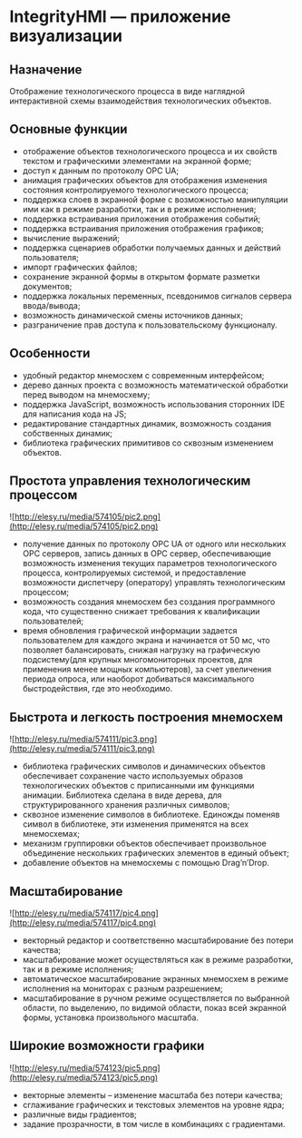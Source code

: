 # IntegrityHMI — приложение визуализации

## Назначение

Отображение технологического процесса в виде наглядной интерактивной схемы взаимодействия технологических объектов.

## **Основные функции**

- отображение объектов технологического процесса и их свойств текстом и графическими элементами на экранной форме;
- доступ к данным по протоколу OPC UA;
- анимация графических объектов для отображения изменения состояния контролируемого технологического процесса;
- поддержка слоев в экранной форме с возможностью манипуляции ими как в режиме разработки, так и в режиме исполнения;
- поддержка встраивания приложения отображения событий;
- поддержка встраивания приложения отображения графиков;
- вычисление выражений;
- поддержка сценариев обработки получаемых данных и действий пользователя;
- импорт графических файлов;
- сохранение экранной формы в открытом формате разметки документов;
- поддержка локальных переменных, псевдонимов сигналов сервера ввода/вывода;
- возможность динамической смены источников данных;
- разграничение прав доступа к пользовательскому функционалу.

## **Особенности**

- удобный редактор мнемосхем с современным интерфейсом;
- дерево данных проекта с возможность математической обработки перед выводом на мнемосхему;
- поддержка JavaScript, возможность использования сторонних IDE для написания кода на JS;
- редактирование стандартных динамик, возможность создания собственных динамик;
- библиотека графических примитивов со сквозным изменением объектов.

## Простота управления технологическим процессом

![http://elesy.ru/media/574105/pic2.png](http://elesy.ru/media/574105/pic2.png)

- получение данных по протоколу OPC UA от одного или нескольких OPC серверов, запись данных в OPC сервер, обеспечивающие возможность изменения текущих параметров технологического процесса, контролируемых системой, и предоставление возможности диспетчеру (оператору) управлять технологическим процессом;
- возможность создания мнемосхем без создания программного кода, что существенно снижает требования к квалификации пользователей;
- время обновления графической информации задается пользователем для каждого экрана и начинается от 50 мс, что позволяет балансировать, снижая нагрузку на графическую подсистему(для крупных многомониторных проектов, для применения менее мощных компьютеров), за счет увеличения периода опроса, или наоборот добиваться максимального быстродействия, где это необходимо.

## **Быстрота и легкость построения мнемосхем**

![http://elesy.ru/media/574111/pic3.png](http://elesy.ru/media/574111/pic3.png)

- библиотека графических символов и динамических объектов обеспечивает сохранение часто используемых образов технологических объектов с приписанными им функциями анимации. Библиотека сделана в виде дерева, для структурированного хранения различных символов;
- сквозное изменение символов в библиотеке. Единожды поменяв символ в библиотеке, эти изменения применятся на всех мнемосхемах;
- механизм группировки объектов обеспечивает произвольное объединение нескольких графических элементов в единый объект;
- добавление объектов на мнемосхемы с помощью Drag’n’Drop.

## **Масштабирование**

![http://elesy.ru/media/574117/pic4.png](http://elesy.ru/media/574117/pic4.png)

- векторный редактор и соответственно масштабирование без потери качества;
- масштабирование может осуществляться как в режиме разработки, так и в режиме исполнения;
- автоматическое масштабирование экранных мнемосхем в режиме исполнения на мониторах с разным разрешением;
- масштабирование в ручном режиме осуществляется по выбранной области, по выделению, по видимой области, показ всей экранной формы, установка произвольного масштаба.

## **Широкие возможности графики**

![http://elesy.ru/media/574123/pic5.png](http://elesy.ru/media/574123/pic5.png)

- векторные элементы – изменение масштаба без потери качества;
- сглаживание графических и текстовых элементов на уровне ядра;
- различные виды градиентов;
- задание прозрачности, в том числе в комбинациях с градиентами.

